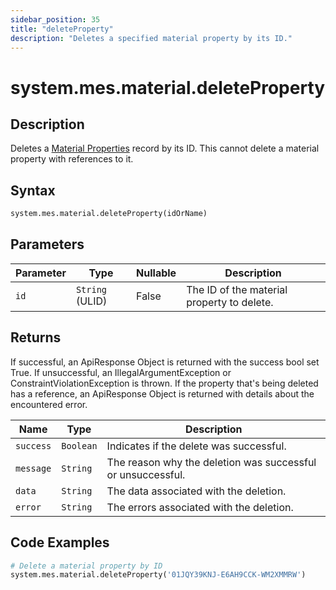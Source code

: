 ```yaml
---
sidebar_position: 35
title: "deleteProperty"
description: "Deletes a specified material property by its ID."
---
```


# system.mes.material.deleteProperty

## Description

Deletes a [Material Properties](../../data-model/material-model/material-property) record by its ID.
This cannot delete a material property with references to it.

## Syntax

```python
system.mes.material.deleteProperty(idOrName)
```

## Parameters

| Parameter | Type            | Nullable | Description                                |
|-----------|-----------------|----------|--------------------------------------------|
| `id`      | `String` (ULID) | False    | The ID of the material property to delete. |

## Returns

If successful, an ApiResponse Object is returned with the success bool set True. If unsuccessful, an IllegalArgumentException or ConstraintViolationException is thrown.
If the property that's being deleted has a reference, an ApiResponse Object is returned with details about the encountered error.

| Name      | Type      | Description                                                 |
|-----------|-----------|-------------------------------------------------------------|
| `success` | `Boolean` | Indicates if the delete was successful.                     |
| `message` | `String`  | The reason why the deletion was successful or unsuccessful. |
| `data`    | `String`  | The data associated with the deletion.                      |
| `error`   | `String`  | The errors associated with the deletion.                    |

## Code Examples

```python
# Delete a material property by ID
system.mes.material.deleteProperty('01JQY39KNJ-E6AH9CCK-WM2XMMRW')
```
